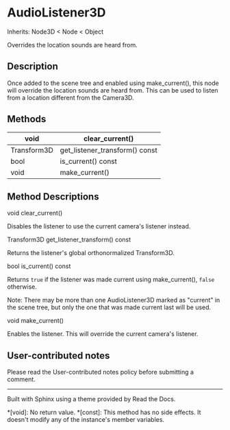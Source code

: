 # AudioListener3D

Inherits: Node3D < Node < Object

Overrides the location sounds are heard from.

## Description

Once added to the scene tree and enabled using make_current(), this node will
override the location sounds are heard from. This can be used to listen from a
location different from the Camera3D.

## Methods

void | clear_current()  
---|---  
Transform3D | get_listener_transform() const  
bool | is_current() const  
void | make_current()  
  
## Method Descriptions

void clear_current()

Disables the listener to use the current camera's listener instead.

Transform3D get_listener_transform() const

Returns the listener's global orthonormalized Transform3D.

bool is_current() const

Returns `true` if the listener was made current using make_current(), `false`
otherwise.

Note: There may be more than one AudioListener3D marked as "current" in the
scene tree, but only the one that was made current last will be used.

void make_current()

Enables the listener. This will override the current camera's listener.

## User-contributed notes

Please read the User-contributed notes policy before submitting a comment.

* * *

Built with Sphinx using a theme provided by Read the Docs.

  *[void]: No return value.
  *[const]: This method has no side effects. It doesn't modify any of the instance's member variables.

